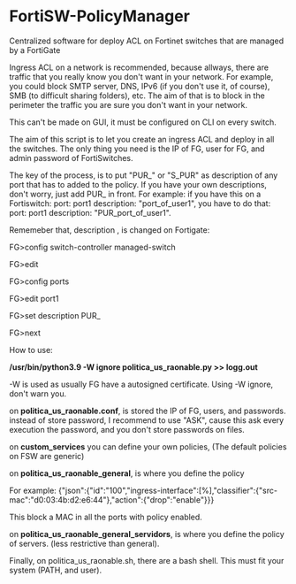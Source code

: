 # FortiSW-PolicyManager
Centralized software for deploy ACL on Fortinet switches that are managed by a FortiGate

Ingress ACL on a network is recommended, because allways, there are traffic that you really know you don't want in your network. For example, you could block SMTP server, DNS, IPv6 (if you don't use it, of course), SMB (to difficult sharing folders), etc. The aim of that is to block in the perimeter the traffic you are sure you don't want in your network.

This can't be made on GUI, it must be configured on CLI on every switch.

The aim of this script is to let you create an ingress ACL and deploy in all the switches. The only thing you need is the IP of FG, user for FG, and admin password of FortiSwitches.

The key of the process, is to put "PUR_" or "S_PUR" as description of any port that has to added to the policy. If you have your own descriptions, don't worry, just add PUR_ in front. For example: if you have this on a Fortiswitch: port: port1 description: "port_of_user1", you have to do that: port: port1 description: "PUR_port_of_user1". 
<p>
  <p>
Rememeber that, description , is changed on Fortigate:
<p>
  <p>
FG>config switch-controller managed-switch<p>
FG>edit <SN_SWITCH><p>
FG>config ports<p>
FG>edit port1<p>
FG>set description PUR_<p>
FG>next<p>
<p>
<p>
<p>


How to use:


<b>/usr/bin/python3.9 -W ignore politica_us_raonable.py >> logg.out </b>

-W is used as usually FG have a autosigned certificate. Using -W ignore, don't warn you.

on <b>politica_us_raonable.conf</b>, is stored the IP of FG, users, and passwords. instead of store password, I recommend to use "ASK", cause this ask every execution the password, and you don't store passwords on files.

on <b>custom_services</b> you can define your own policies, (The default policies on FSW are generic)

on <b>politica_us_raonable_general</b>, is where you define the policy 

For example:
<r>
{"json":{"id":"100","ingress-interface":[%],"classifier":{"src-mac":"d0:03:4b:d2:e6:44"},"action":{"drop":"enable"}}}

This block a MAC in all the ports with policy enabled.
<p>
on <b>politica_us_raonable_general_servidors</b>, is where you define the policy of servers. (less restrictive than general).

<p>
Finally, on politica_us_raonable.sh, there are a bash shell. This must fit your system (PATH, and user). 
<br>

